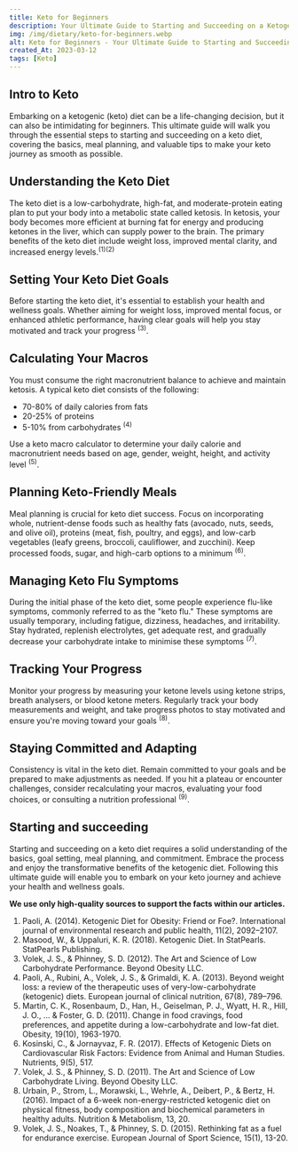 ```yaml
---
title: Keto for Beginners
description: Your Ultimate Guide to Starting and Succeeding on a Ketogenic Diet.
img: /img/dietary/keto-for-beginners.webp
alt: Keto for Beginners - Your Ultimate Guide to Starting and Succeeding on a Ketogenic Diet
created_At: 2023-03-12
tags: [Keto]
---
```


## Intro to Keto 

Embarking on a ketogenic (keto) diet can be a life-changing decision, but it can also be intimidating for beginners. This ultimate guide will walk you through the essential steps to starting and succeeding on a keto diet, covering the basics, meal planning, and valuable tips to make your keto journey as smooth as possible.

## Understanding the Keto Diet

The keto diet is a low-carbohydrate, high-fat, and moderate-protein eating plan to put your body into a metabolic state called ketosis. In ketosis, your body becomes more efficient at burning fat for energy and producing ketones in the liver, which can supply power to the brain. The primary benefits of the keto diet include weight loss, improved mental clarity, and increased energy levels.<sup>(1)(2)</sup>

## Setting Your Keto Diet Goals

Before starting the keto diet, it's essential to establish your health and wellness goals. Whether aiming for weight loss, improved mental focus, or enhanced athletic performance, having clear goals will help you stay motivated and track your progress <sup>(3)</sup>.

## Calculating Your Macros

You must consume the right macronutrient balance to achieve and maintain ketosis. A typical keto diet consists of the following:
- 70-80% of daily calories from fats
- 20-25% of proteins
- 5-10% from carbohydrates <sup>(4)</sup>

Use a keto macro calculator to determine your daily calorie and macronutrient needs based on age, gender, weight, height, and activity level <sup>(5)</sup>.

## Planning Keto-Friendly Meals

Meal planning is crucial for keto diet success. Focus on incorporating whole, nutrient-dense foods such as healthy fats (avocado, nuts, seeds, and olive oil), proteins (meat, fish, poultry, and eggs), and low-carb vegetables (leafy greens, broccoli, cauliflower, and zucchini). Keep processed foods, sugar, and high-carb options to a minimum <sup>(6)</sup>.

## Managing Keto Flu Symptoms

During the initial phase of the keto diet, some people experience flu-like symptoms, commonly referred to as the "keto flu." These symptoms are usually temporary, including fatigue, dizziness, headaches, and irritability. Stay hydrated, replenish electrolytes, get adequate rest, and gradually decrease your carbohydrate intake to minimise these symptoms <sup>(7)</sup>.

## Tracking Your Progress

Monitor your progress by measuring your ketone levels using ketone strips, breath analysers, or blood ketone meters. Regularly track your body measurements and weight, and take progress photos to stay motivated and ensure you're moving toward your goals <sup>(8)</sup>.

## Staying Committed and Adapting

Consistency is vital in the keto diet. Remain committed to your goals and be prepared to make adjustments as needed. If you hit a plateau or encounter challenges, consider recalculating your macros, evaluating your food choices, or consulting a nutrition professional <sup>(9)</sup>.

## Starting and succeeding

Starting and succeeding on a keto diet requires a solid understanding of the basics, goal setting, meal planning, and commitment. Embrace the process and enjoy the transformative benefits of the ketogenic diet. Following this ultimate guide will enable you to embark on your keto journey and achieve your health and wellness goals.

<div class="art-cite">

**We use only high-quality sources to support the facts within our articles.**

1. Paoli, A. (2014). Ketogenic Diet for Obesity: Friend or Foe?. International journal of environmental research and public health, 11(2), 2092–2107.
2. Masood, W., & Uppaluri, K. R. (2018). Ketogenic Diet. In StatPearls. StatPearls Publishing.
3. Volek, J. S., & Phinney, S. D. (2012). The Art and Science of Low Carbohydrate Performance. Beyond Obesity LLC.
4. Paoli, A., Rubini, A., Volek, J. S., & Grimaldi, K. A. (2013). Beyond weight loss: a review of the therapeutic uses of very-low-carbohydrate (ketogenic) diets. European journal of clinical nutrition, 67(8), 789–796.
5. Martin, C. K., Rosenbaum, D., Han, H., Geiselman, P. J., Wyatt, H. R., Hill, J. O., ... & Foster, G. D. (2011). Change in food cravings, food preferences, and appetite during a low-carbohydrate and low-fat diet. Obesity, 19(10), 1963-1970.
6. Kosinski, C., & Jornayvaz, F. R. (2017). Effects of Ketogenic Diets on Cardiovascular Risk Factors: Evidence from Animal and Human Studies. Nutrients, 9(5), 517.
7. Volek, J. S., & Phinney, S. D. (2011). The Art and Science of Low Carbohydrate Living. Beyond Obesity LLC.
8. Urbain, P., Strom, L., Morawski, L., Wehrle, A., Deibert, P., & Bertz, H. (2016). Impact of a 6-week non-energy-restricted ketogenic diet on physical fitness, body composition and biochemical parameters in healthy adults. Nutrition & Metabolism, 13, 20.
9. Volek, J. S., Noakes, T., & Phinney, S. D. (2015). Rethinking fat as a fuel for endurance exercise. European Journal of Sport Science, 15(1), 13-20.

</div>